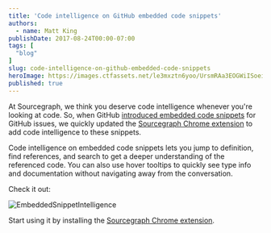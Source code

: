 ```yaml
---
title: 'Code intelligence on GitHub embedded code snippets'
authors:
  - name: Matt King
publishDate: 2017-08-24T00:00-07:00
tags: [
  "blog"
]
slug: code-intelligence-on-github-embedded-code-snippets
heroImage: https://images.ctfassets.net/le3mxztn6yoo/UrsmRAa3EOGWiISoeiq26/2df156407145ac91fc97ca2a055c9417/EmbeddedSnippetIntelligence.gif
published: true
---
```



At Sourcegraph, we think you deserve code intelligence whenever you're looking at code. So, when GitHub [introduced embedded code snippets](https://github.com/blog/2415-introducing-embedded-code-snippets) for GitHub issues, we quickly updated the [Sourcegraph Chrome extension](https://docs.sourcegraph.com/integration/browser_extension) to add code intelligence to these snippets.

Code intelligence on embedded code snippets lets you jump to definition, find references, and search to get a deeper understanding of the referenced code. You can also use hover tooltips to quickly see type info and documentation without navigating away from the conversation.

Check it out:

![EmbeddedSnippetIntelligence](//images.contentful.com/le3mxztn6yoo/UrsmRAa3EOGWiISoeiq26/2df156407145ac91fc97ca2a055c9417/EmbeddedSnippetIntelligence.gif)

Start using it by installing the [Sourcegraph Chrome extension](https://docs.sourcegraph.com/integration/browser_extension?hl=en).
